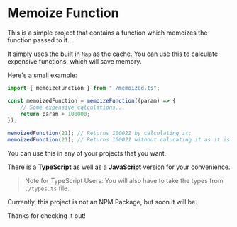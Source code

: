 # Memoize Function

This is a simple project that contains a function which memoizes the function passed to it.

It simply uses the built in `Map` as the cache. You can use this to calculate expensive functions, which will save memory.

Here's a small example:

```ts
import { memoizeFunction } from "./memoized.ts";

const memoizedFunction = memoizeFunction((param) => {
	// Some expensive calculations...
	return param + 100000;
});

memoizedFunction(21); // Returns 100021 by calculating it;
memoizedFunction(21); // Returns 100021 without calucating it as it is saved in the cache.
```

You can use this in any of your projects that you want.

There is a **TypeScript** as well as a **JavaScript** version for your convenience.

> Note for TypeScript Users: You will also have to take the types from `./types.ts` file.

Currently, this project is not an NPM Package, but soon it will be.

Thanks for checking it out!
